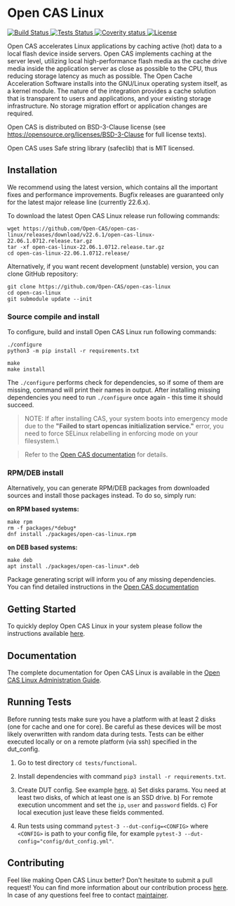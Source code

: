 # Open CAS Linux

[
![Build Status](https://d1rxsi9lvcwnz5.cloudfront.net/master-status/ocl/build/curr-badge.svg)
](https://d1rxsi9lvcwnz5.cloudfront.net/master-status/ocl/build/build.html)
[
![Tests Status](https://d1rxsi9lvcwnz5.cloudfront.net/master-status/ocl/tests/curr-badge.svg)
](https://d1rxsi9lvcwnz5.cloudfront.net/master-status/ocl/tests/tests.html)
[
![Coverity status](https://scan.coverity.com/projects/19084/badge.svg)
](https://scan.coverity.com/projects/open-cas-open-cas-linux)
[
![License](https://d1rxsi9lvcwnz5.cloudfront.net/master-status/license-badge.svg)
](LICENSE)

Open CAS  accelerates Linux applications by caching active (hot) data to
a local flash device inside servers. Open CAS implements caching at the
server level, utilizing local high-performance flash media as the cache drive
media inside the application server as close as possible to the CPU, thus
reducing storage latency as much as possible.
The Open Cache Acceleration Software installs into the GNU/Linux operating
system itself, as a kernel module. The nature of the integration provides a
cache solution that is transparent to users and  applications, and your
existing storage infrastructure. No storage migration effort or application
changes are required.

Open CAS is distributed on BSD-3-Clause license (see
https://opensource.org/licenses/BSD-3-Clause for full license texts).

Open CAS uses Safe string library (safeclib) that is MIT licensed.

## Installation

We recommend using the latest version, which contains all the important fixes
and performance improvements. Bugfix releases are guaranteed only for the
latest major release line (currently 22.6.x).

To download the latest Open CAS Linux release run following commands:

```
wget https://github.com/Open-CAS/open-cas-linux/releases/download/v22.6.1/open-cas-linux-22.06.1.0712.release.tar.gz
tar -xf open-cas-linux-22.06.1.0712.release.tar.gz
cd open-cas-linux-22.06.1.0712.release/
```

Alternatively, if you want recent development (unstable) version, you can clone GitHub repository:

```
git clone https://github.com/Open-CAS/open-cas-linux
cd open-cas-linux
git submodule update --init
```

### Source compile and install


To configure, build and install Open CAS Linux run following commands:

```
./configure
python3 -m pip install -r requirements.txt

make
make install
```

The `./configure` performs check for dependencies, so if some of them are missing,
command will print their names in output. After installing missing dependencies
you need to run `./configure` once again - this time it should succeed.

> NOTE: If after installing CAS, your system boots into emergency mode due to the
> **"Failed to start opencas initialization service."** error, you need to force SELinux
> relabelling in enforcing mode on your filesystem.\

> Refer to the [Open CAS documentation](https://open-cas.github.io/guide_running.html#rebooting-power-cycling-and-open-cas-linux-autostart) for details.

### RPM/DEB install

Alternatively, you can generate RPM/DEB packages from downloaded sources and
install those packages instead. To do so, simply run:

__on RPM based systems:__
```
make rpm
rm -f packages/*debug*
dnf install ./packages/open-cas-linux.rpm

```

__on DEB based systems:__
```
make deb
apt install ./packages/open-cas-linux*.deb
```

Package generating script will inform you of any missing dependencies.
You can find detailed instructions in the [Open CAS documentation](https://open-cas.github.io/guide_installing.html#creating-rpmdeb-packages)

## Getting Started

To quickly deploy Open CAS Linux in your system please follow the instructions
available [here](https://open-cas.github.io/getting_started_open_cas_linux.html).

## Documentation

The complete documentation for Open CAS Linux is available in the
[Open CAS Linux Administration Guide](https://open-cas.github.io/guide_introduction.html).

## Running Tests

Before running tests make sure you have a platform with at least 2 disks (one for cache and one for core). Be careful as these devices will be most likely overwritten with random data during tests. Tests can be either executed locally or on a remote platform (via ssh) specified in the dut_config.

1. Go to test directory `cd tests/functional`.

1. Install dependencies with command `pip3 install -r requirements.txt`.
1. Create DUT config. See example [here](test/functional/config/example_dut_config.yml).
    a) Set disks params. You need at least two disks, of which at least one is an SSD drive.
    b) For remote execution uncomment and set the `ip`, `user` and `password` fields.
    c) For local execution just leave these fields commented.
1. Run tests using command `pytest-3 --dut-config=<CONFIG>` where `<CONFIG>` is path to your config file, for example `pytest-3 --dut-config="config/dut_config.yml"`.

## Contributing

Feel like making Open CAS Linux better? Don't hesitate to submit a pull request!
You can find more information about our contribution process
[here](https://open-cas.github.io/contributing.html).
In case of any questions feel free to contact [maintainer](mailto:robert.baldyga@huawei.com).
